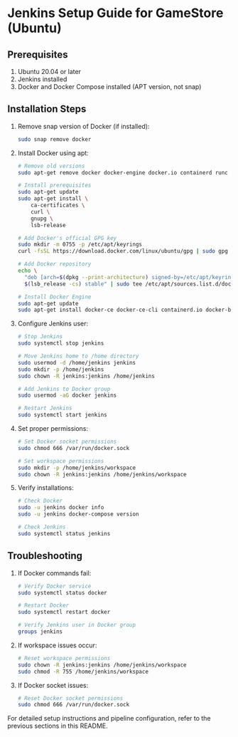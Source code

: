 # Jenkins Setup Guide for GameStore (Ubuntu)

## Prerequisites

1. Ubuntu 20.04 or later
2. Jenkins installed
3. Docker and Docker Compose installed (APT version, not snap)

## Installation Steps

1. Remove snap version of Docker (if installed):
   ```bash
   sudo snap remove docker
   ```

2. Install Docker using apt:
   ```bash
   # Remove old versions
   sudo apt-get remove docker docker-engine docker.io containerd runc

   # Install prerequisites
   sudo apt-get update
   sudo apt-get install \
       ca-certificates \
       curl \
       gnupg \
       lsb-release

   # Add Docker's official GPG key
   sudo mkdir -m 0755 -p /etc/apt/keyrings
   curl -fsSL https://download.docker.com/linux/ubuntu/gpg | sudo gpg --dearmor -o /etc/apt/keyrings/docker.gpg

   # Add Docker repository
   echo \
     "deb [arch=$(dpkg --print-architecture) signed-by=/etc/apt/keyrings/docker.gpg] https://download.docker.com/linux/ubuntu \
     $(lsb_release -cs) stable" | sudo tee /etc/apt/sources.list.d/docker.list > /dev/null

   # Install Docker Engine
   sudo apt-get update
   sudo apt-get install docker-ce docker-ce-cli containerd.io docker-buildx-plugin docker-compose-plugin
   ```

3. Configure Jenkins user:
   ```bash
   # Stop Jenkins
   sudo systemctl stop jenkins

   # Move Jenkins home to /home directory
   sudo usermod -d /home/jenkins jenkins
   sudo mkdir -p /home/jenkins
   sudo chown -R jenkins:jenkins /home/jenkins

   # Add Jenkins to Docker group
   sudo usermod -aG docker jenkins

   # Restart Jenkins
   sudo systemctl start jenkins
   ```

4. Set proper permissions:
   ```bash
   # Set Docker socket permissions
   sudo chmod 666 /var/run/docker.sock

   # Set workspace permissions
   sudo mkdir -p /home/jenkins/workspace
   sudo chown -R jenkins:jenkins /home/jenkins/workspace
   ```

5. Verify installations:
   ```bash
   # Check Docker
   sudo -u jenkins docker info
   sudo -u jenkins docker-compose version
   
   # Check Jenkins
   sudo systemctl status jenkins
   ```

## Troubleshooting

1. If Docker commands fail:
   ```bash
   # Verify Docker service
   sudo systemctl status docker

   # Restart Docker
   sudo systemctl restart docker

   # Verify Jenkins user in Docker group
   groups jenkins
   ```

2. If workspace issues occur:
   ```bash
   # Reset workspace permissions
   sudo chown -R jenkins:jenkins /home/jenkins/workspace
   sudo chmod -R 755 /home/jenkins/workspace
   ```

3. If Docker socket issues:
   ```bash
   # Reset Docker socket permissions
   sudo chmod 666 /var/run/docker.sock
   ```

For detailed setup instructions and pipeline configuration, refer to the previous sections in this README.
